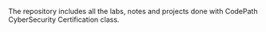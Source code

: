 The repository includes all the labs, notes and projects done with CodePath CyberSecurity Certification class. 
